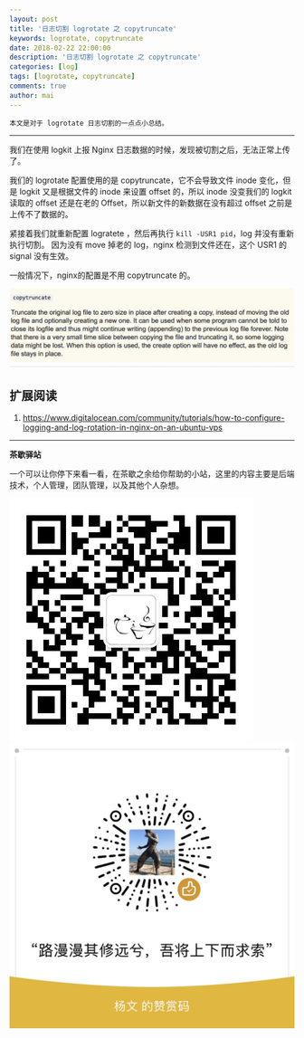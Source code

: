 ```yaml
---
layout: post
title: '日志切割 logrotate 之 copytruncate'
keywords: logrotate, copytruncate
date: 2018-02-22 22:00:00
description: '日志切割 logrotate 之 copytruncate'
categories: [log]
tags: [logrotate, copytruncate]
comments: true
author: mai
---
```


    本文是对于 logrotate 日志切割的一点点小总结。

----

我们在使用 logkit 上报 Nginx 日志数据的时候，发现被切割之后，无法正常上传了。

我们的 logrotate 配置使用的是 copytruncate，它不会导致文件 inode 变化，但是 logkit 又是根据文件的 inode 来设置 offset 的，所以 inode 没变我们的 logkit 读取的 offset 还是在老的 Offset，所以新文件的新数据在没有超过 offset 之前是上传不了数据的。

紧接着我们就重新配置 logratete ，然后再执行 `kill -USR1 pid`，log 并没有重新执行切割。
因为没有 move 掉老的 log，nginx 检测到文件还在，这个 USR1 的 signal 没有生效。

一般情况下，nginx的配置是不用 copytruncate 的。

![](https://raw.githubusercontent.com/yangwenmai/maiyang.me/master/blog/logrotate_copytruncate.jpg)

## 扩展阅读

1. https://www.digitalocean.com/community/tutorials/how-to-configure-logging-and-log-rotation-in-nginx-on-an-ubuntu-vps

----

**茶歇驿站**

一个可以让你停下来看一看，在茶歇之余给你帮助的小站，这里的内容主要是后端技术，个人管理，团队管理，以及其他个人杂想。

![茶歇驿站二维码](https://raw.githubusercontent.com/yangwenmai/maiyang.me/master/blog/tech_tea.jpg)
![打赏](https://raw.githubusercontent.com/yangwenmai/maiyang.me/master/blog/money.jpg)
